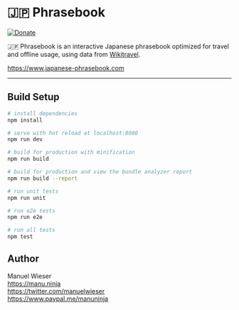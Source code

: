 # 🇯🇵 Phrasebook

[![Donate](https://img.shields.io/badge/Donate-PayPal-blue.svg)](https://www.paypal.me/manuninja)

🇯🇵 Phrasebook is an interactive Japanese phrasebook optimized for travel and offline usage, using data from [Wikitravel](https://wikitravel.org/en/Japanese_phrasebook).

<https://www.japanese-phrasebook.com>

---

## Build Setup

``` bash
# install dependencies
npm install

# serve with hot reload at localhost:8080
npm run dev

# build for production with minification
npm run build

# build for production and view the bundle analyzer report
npm run build --report

# run unit tests
npm run unit

# run e2e tests
npm run e2e

# run all tests
npm test
```

## Author

Manuel Wieser<br>
<https://manu.ninja><br>
<https://twitter.com/manuelwieser><br>
<https://www.paypal.me/manuninja><br>
